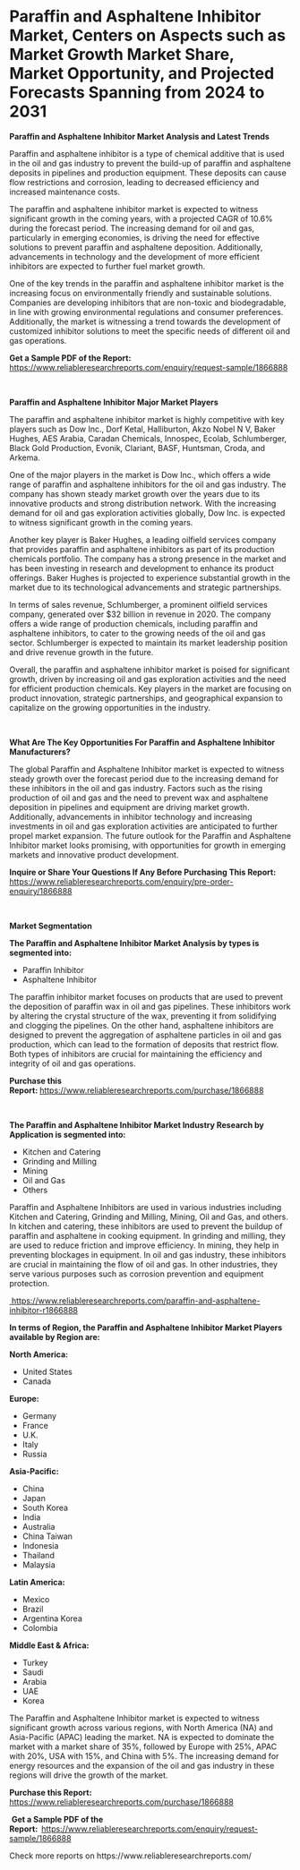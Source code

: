 <p><h1>Paraffin and Asphaltene Inhibitor Market, Centers on Aspects such as Market Growth Market Share, Market Opportunity, and Projected Forecasts Spanning from 2024 to 2031</h1></p><p><strong>Paraffin and Asphaltene Inhibitor Market Analysis and Latest Trends</strong></p>
<p><p>Paraffin and asphaltene inhibitor is a type of chemical additive that is used in the oil and gas industry to prevent the build-up of paraffin and asphaltene deposits in pipelines and production equipment. These deposits can cause flow restrictions and corrosion, leading to decreased efficiency and increased maintenance costs.</p><p>The paraffin and asphaltene inhibitor market is expected to witness significant growth in the coming years, with a projected CAGR of 10.6% during the forecast period. The increasing demand for oil and gas, particularly in emerging economies, is driving the need for effective solutions to prevent paraffin and asphaltene deposition. Additionally, advancements in technology and the development of more efficient inhibitors are expected to further fuel market growth.</p><p>One of the key trends in the paraffin and asphaltene inhibitor market is the increasing focus on environmentally friendly and sustainable solutions. Companies are developing inhibitors that are non-toxic and biodegradable, in line with growing environmental regulations and consumer preferences. Additionally, the market is witnessing a trend towards the development of customized inhibitor solutions to meet the specific needs of different oil and gas operations.</p></p>
<p><strong>Get a Sample PDF of the Report:&nbsp;</strong> <a href="https://www.reliableresearchreports.com/enquiry/request-sample/1866888">https://www.reliableresearchreports.com/enquiry/request-sample/1866888</a></p>
<p>&nbsp;</p>
<p><strong>Paraffin and Asphaltene Inhibitor Major Market Players</strong></p>
<p><p>The paraffin and asphaltene inhibitor market is highly competitive with key players such as Dow Inc., Dorf Ketal, Halliburton, Akzo Nobel N V, Baker Hughes, AES Arabia, Caradan Chemicals, Innospec, Ecolab, Schlumberger, Black Gold Production, Evonik, Clariant, BASF, Huntsman, Croda, and Arkema. </p><p>One of the major players in the market is Dow Inc., which offers a wide range of paraffin and asphaltene inhibitors for the oil and gas industry. The company has shown steady market growth over the years due to its innovative products and strong distribution network. With the increasing demand for oil and gas exploration activities globally, Dow Inc. is expected to witness significant growth in the coming years.</p><p>Another key player is Baker Hughes, a leading oilfield services company that provides paraffin and asphaltene inhibitors as part of its production chemicals portfolio. The company has a strong presence in the market and has been investing in research and development to enhance its product offerings. Baker Hughes is projected to experience substantial growth in the market due to its technological advancements and strategic partnerships.</p><p>In terms of sales revenue, Schlumberger, a prominent oilfield services company, generated over $32 billion in revenue in 2020. The company offers a wide range of production chemicals, including paraffin and asphaltene inhibitors, to cater to the growing needs of the oil and gas sector. Schlumberger is expected to maintain its market leadership position and drive revenue growth in the future.</p><p>Overall, the paraffin and asphaltene inhibitor market is poised for significant growth, driven by increasing oil and gas exploration activities and the need for efficient production chemicals. Key players in the market are focusing on product innovation, strategic partnerships, and geographical expansion to capitalize on the growing opportunities in the industry.</p></p>
<p>&nbsp;</p>
<p><strong>What Are The Key Opportunities For Paraffin and Asphaltene Inhibitor Manufacturers?</strong></p>
<p><p>The global Paraffin and Asphaltene Inhibitor market is expected to witness steady growth over the forecast period due to the increasing demand for these inhibitors in the oil and gas industry. Factors such as the rising production of oil and gas and the need to prevent wax and asphaltene deposition in pipelines and equipment are driving market growth. Additionally, advancements in inhibitor technology and increasing investments in oil and gas exploration activities are anticipated to further propel market expansion. The future outlook for the Paraffin and Asphaltene Inhibitor market looks promising, with opportunities for growth in emerging markets and innovative product development.</p></p>
<p><strong>Inquire or Share Your Questions If Any Before Purchasing This Report:</strong> <a href="https://www.reliableresearchreports.com/enquiry/pre-order-enquiry/1866888">https://www.reliableresearchreports.com/enquiry/pre-order-enquiry/1866888</a></p>
<p>&nbsp;</p>
<p><strong>Market Segmentation</strong></p>
<p><strong>The Paraffin and Asphaltene Inhibitor Market Analysis by types is segmented into:</strong></p>
<p><ul><li>Paraffin Inhibitor</li><li>Asphaltene Inhibitor</li></ul></p>
<p><p>The paraffin inhibitor market focuses on products that are used to prevent the deposition of paraffin wax in oil and gas pipelines. These inhibitors work by altering the crystal structure of the wax, preventing it from solidifying and clogging the pipelines. On the other hand, asphaltene inhibitors are designed to prevent the aggregation of asphaltene particles in oil and gas production, which can lead to the formation of deposits that restrict flow. Both types of inhibitors are crucial for maintaining the efficiency and integrity of oil and gas operations.</p></p>
<p><strong>Purchase this Report:&nbsp;</strong><a href="https://www.reliableresearchreports.com/purchase/1866888">https://www.reliableresearchreports.com/purchase/1866888</a></p>
<p>&nbsp;</p>
<p><strong>The Paraffin and Asphaltene Inhibitor Market Industry Research by Application is segmented into:</strong></p>
<p><ul><li>Kitchen and Catering</li><li>Grinding and Milling</li><li>Mining</li><li>Oil and Gas</li><li>Others</li></ul></p>
<p><p>Paraffin and Asphaltene Inhibitors are used in various industries including Kitchen and Catering, Grinding and Milling, Mining, Oil and Gas, and others. In kitchen and catering, these inhibitors are used to prevent the buildup of paraffin and asphaltene in cooking equipment. In grinding and milling, they are used to reduce friction and improve efficiency. In mining, they help in preventing blockages in equipment. In oil and gas industry, these inhibitors are crucial in maintaining the flow of oil and gas. In other industries, they serve various purposes such as corrosion prevention and equipment protection.</p></p>
<p><a href="https://www.reliableresearchreports.com/paraffin-and-asphaltene-inhibitor-r1866888">&nbsp;https://www.reliableresearchreports.com/paraffin-and-asphaltene-inhibitor-r1866888</a></p>
<p><strong>In terms of Region, the Paraffin and Asphaltene Inhibitor Market Players available by Region are:</strong></p>
<p>
    <p> <strong> North America: </strong>
        <ul>
            <li>United States</li>
            <li>Canada</li>
        </ul>
        </p> 
    <p> <strong> Europe: </strong>
        <ul>
            <li>Germany</li>
            <li>France</li>
            <li>U.K.</li>
            <li>Italy</li>
            <li>Russia</li>
        </ul>
        </p> 
    <p> <strong> Asia-Pacific: </strong>
        <ul>
            <li>China</li>
            <li>Japan</li>
            <li>South Korea</li>
            <li>India</li>
            <li>Australia</li>
            <li>China Taiwan</li>
            <li>Indonesia</li>
            <li>Thailand</li>
            <li>Malaysia</li>
        </ul>
        </p> 
    <p> <strong> Latin America: </strong>
        <ul>
            <li>Mexico</li>
            <li>Brazil</li>
            <li>Argentina Korea</li>
            <li>Colombia</li>
        </ul>
        </p> 
    <p> <strong> Middle East & Africa: </strong>
        <ul>
            <li>Turkey</li>
            <li>Saudi</li>
            <li>Arabia</li>
            <li>UAE</li>
            <li>Korea</li>
        </ul>
    </p>
    </p>
<p><p>The Paraffin and Asphaltene Inhibitor market is expected to witness significant growth across various regions, with North America (NA) and Asia-Pacific (APAC) leading the market. NA is expected to dominate the market with a market share of 35%, followed by Europe with 25%, APAC with 20%, USA with 15%, and China with 5%. The increasing demand for energy resources and the expansion of the oil and gas industry in these regions will drive the growth of the market.</p></p>
<p><strong>Purchase this Report: </strong><a href="https://www.reliableresearchreports.com/purchase/1866888">https://www.reliableresearchreports.com/purchase/1866888</a></p>
<p>&nbsp;<strong>Get a Sample PDF of the Report:&nbsp;&nbsp;</strong><a href="https://www.reliableresearchreports.com/enquiry/request-sample/1866888">https://www.reliableresearchreports.com/enquiry/request-sample/1866888</a></p>
<p><strong></strong></p>
<p>Check more reports on https://www.reliableresearchreports.com/</p>